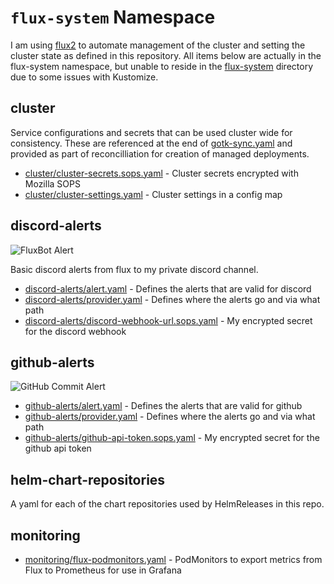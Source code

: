 # `flux-system` Namespace

I am using [flux2](https://github.com/fluxcd/flux2) to automate management of the cluster and setting the cluster state as defined in this repository. All items below are actually in the flux-system namespace, but unable to reside in the [flux-system](/flux-system) directory due to some issues with Kustomize.

## cluster

Service configurations and secrets that can be used cluster wide for consistency. These are referenced at the end of [gotk-sync.yaml](/flux-system/gotk-sync.yaml) and provided as part of reconcilliation for creation of managed deployments.

* [cluster/cluster-secrets.sops.yaml](cluster/cluster-secrets.sops.yaml) - Cluster secrets encrypted with Mozilla SOPS
* [cluster/cluster-settings.yaml](cluster/cluster-settings.yaml) - Cluster settings in a config map

## discord-alerts

![FluxBot Alert](https://i.imgur.com/XRnEra4.png)

Basic discord alerts from flux to my private discord channel.

* [discord-alerts/alert.yaml](discord-alerts/alert.yaml) - Defines the alerts that are valid for discord
* [discord-alerts/provider.yaml](discord-alerts/provider.yaml) - Defines where the alerts go and via what path
* [discord-alerts/discord-webhook-url.sops.yaml](discord-alerts/discord-webhook-url.sops.yaml) - My encrypted secret for the discord webhook

## github-alerts

![GitHub Commit Alert](https://i.imgur.com/06rhLWP.png)

* [github-alerts/alert.yaml](github-alerts/alert.yaml) - Defines the alerts that are valid for github
* [github-alerts/provider.yaml](github-alerts/provider.yaml) - Defines where the alerts go and via what path
* [github-alerts/github-api-token.sops.yaml](github-alerts/github-api-token.sops.yaml) - My encrypted secret for the github api token

## helm-chart-repositories

A yaml for each of the chart repositories used by HelmReleases in this repo.

## monitoring

* [monitoring/flux-podmonitors.yaml](monitoring/flux-podmonitors.yaml) - PodMonitors to export metrics from Flux to Prometheus for use in Grafana
